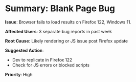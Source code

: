 # Summary:  Blank Page Bug

**Issue**: Browser fails to load  results on Firefox 122, Windows 11.

**Affected Users**: 3 separate bug reports in past week

**Root Cause**: Likely rendering or JS issue post Firefox update

**Suggested Action**:
- Dev to replicate in Firefox 122
- Check for JS errors or blocked scripts

**Priority**: High


